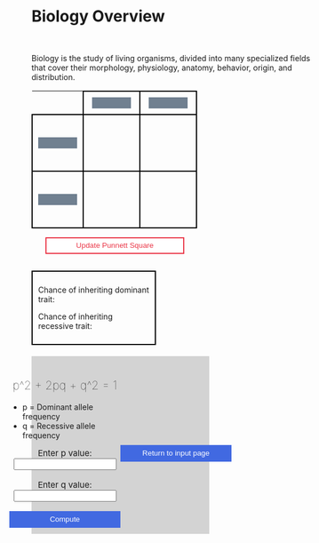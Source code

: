# Biology Overview

<br>

<bold>Biology is the study of living organisms, divided into many specialized fields that cover their morphology, physiology, anatomy, behavior, origin, and distribution.</bold>
<head>
    <script src="https://ajax.googleapis.com/ajax/libs/jquery/3.6.1/jquery.min.js"></script>
</head>

<style>
    #punnett-table {
        border-collapse: collapse;
    }
    .punnett-td {
        padding: 50px;
        font-size: 20px;
        border: 2px solid black
    }
    .input-container {
        padding: 10px;
    }
    .punnett-input {
        height: 20px;
        width: 70px; 
        border: none;
        background-color: slategray;
        color: white;
        display: block;
        margin: auto;
    }

    .button-1 {
        height: 30px;
        width: 250px;
        border: 2px solid #EA3546;
        color: #EA3546;
        background-color: white;
        transition-duration: 0.4s;
        display: block;
        margin-top: 15px;
        margin-left: 25px;
        transition-duration: 0.4s;
    }

    .button-1:hover {
        color: white;
        background-color: #EA3546;
    }

    .punnett-results-container {
        border: 2px solid black;
        padding: 10px;
        width: 200px;
        margin-top: 30px;
    }

    #hardy-weinberg-form {
        height: 300px;
        width: 300px;
        padding: 10px;
        display: flex;
        justify-content: center;
        align-items: center;
        background-color: lightgray;
        margin-top: 20px;
    }

    .button-2 {
        height: 30px;
        width: 200px;
        background-color: royalblue;
        border: none;
        color: white;
        display: block;
        margin: auto;
        transition-duration: 0.4s;
    }

    .button-2:hover {
        background-color: dodgerblue;
    }
</style>

<form id = "punnett-square-form">
    <table id = "punnett-table">
        <tr>
            <td style = "border: none;"></td>
            <td class = "punnett-td input-container">
                <input type = "text" class = "punnett-input" name = "square-input-1" required>
            </td>
            <td class = "punnett-td input-container">
                <input type = "text" class = "punnett-input" name = "square-input-2" required>
            </td>
        </tr>
        <tr>
            <td class = "punnett-td input-container">
                <input type = "text" class = "punnett-input" name = "square-input-3" required>
            </td>
            <td class = "punnett-td" id = "square-1"></td>
            <td class = "punnett-td" id = "square-2"></td>
        </tr>
        <tr>
            <td class = "punnett-td input-container">
                <input type = "text" class = "punnett-input" name = "square-input-4" required>
            </td>
            <td class = "punnett-td" id = "square-3"></td>
            <td class = "punnett-td" id = "square-4"></td>
        </tr>
    </table>
    <input type = "submit" class = "button-1" value = "Update Punnett Square">
</form>
<div class = "punnett-results-container">
    <p id = "dominant-percentage-display">Chance of inheriting dominant trait:</p>
    <p id = "recessive-percentage-display">Chance of inheriting recessive trait:</p>
</div>
<form id = "hardy-weinberg-form">
    <div id = "hardy-weinberg-inputs">
        <h2 style = "font-weight: lighter; text-align: center;">p^2 + 2pq + q^2 = 1</h3>
        <ul>
            <li>p = Dominant allele frequency</li>
            <li>q = Recessive allele frequency</li>
        </ul>
        <label for = "p-value" style = "display: block; text-align: center; font-size: 15px;">Enter p value:</label>
        <input type = "text" style = "display: block; margin: auto;" name = "p-value" required>
        <br>
        <label for = "q-value" style = "display: block; text-align: center; font-size: 15px;">Enter q value:</label>
        <input type = "text" style = "display: block; margin: auto;" name = "q-value" required>
        <br>
        <input type = "submit" class = "button-2" value = "Compute">
    </div>
    <div id = "hardy-weinberg-results"> 
        <h2 id = "equilibrium-status" style = "text-align: center;"></h2>
        <button id = "return-button" class = "button-2">Return to input page</button>
    </div>
</form>

<script>

    $("#punnett-square-form").on("submit", punnettUpdate);
    var square1 = document.getElementById("square-1");
    var square2 = document.getElementById("square-2");
    var square3 = document.getElementById("square-3");
    var square4 = document.getElementById("square-4");

    function punnettUpdate() {
        event.preventDefault();
        var formData = $("#punnett-square-form").serializeArray();
        var square1Combination = "";
        var square2Combination = "";
        var square3Combination = "";
        var square4Combination = "";
        var squareCombinations = [];
        if (formData[2].value.toLowerCase() == formData[2].value && formData[0].value.toUpperCase() == formData[0].value) {
            square1Combination += formData[0].value + formData[2].value;
        } else {
            square1Combination += formData[2].value + formData[0].value;
        }
        squareCombinations.push(square1Combination);
        if (formData[2].value.toLowerCase() == formData[2].value && formData[1].value.toUpperCase() == formData[1].value) {
            square2Combination += formData[1].value + formData[2].value;
        } else {
            square2Combination += formData[2].value + formData[1].value;
        }
        squareCombinations.push(square2Combination);
        if (formData[3].value.toLowerCase() == formData[3].value && formData[0].value.toUpperCase() == formData[0].value) {
            square3Combination += formData[0].value + formData[3].value;
        } else {
            square3Combination += formData[3].value + formData[0].value;
        }
        squareCombinations.push(square3Combination);
        if (formData[3].value.toLowerCase() == formData[3].value && formData[1].value.toUpperCase() == formData[1].value) {
            square4Combination += formData[1].value + formData[3].value;
        } else {
            square4Combination += formData[3].value + formData[1].value;
        }
        squareCombinations.push(square4Combination);
        
        square1.innerHTML = square1Combination;
        square2.innerHTML = square2Combination;
        square3.innerHTML = square3Combination;
        square4.innerHTML = square4Combination;

        var dominantCount = 0;
        
        for (var key in squareCombinations) {
            for (var j = 0; j < squareCombinations[key].length; j++) {
                if (squareCombinations[key].substring(j, j + 1).toUpperCase() == squareCombinations[key].substring(j, j + 1)) {
                    dominantCount++;
                    break;
                }
            }
        }

        var dominantPercentage = (dominantCount / 4) * 100;
        var recessivePercentage = 100 - dominantPercentage;
        var dominantPercentageDisplay = document.getElementById("dominant-percentage-display");
        var recessivePercentageDisplay = document.getElementById("recessive-percentage-display");
        dominantPercentageDisplay.innerHTML = "Chance of inheriting dominant trait: " + dominantPercentage + "%";
        recessivePercentageDisplay.innerHTML = "Chance of inheriting recessive trait: " + recessivePercentage + "%"; 
        document.getElementById("punnett-square-form").reset();
    }
    var hardyWeinbergInputs = document.getElementById("hardy-weinberg-inputs");
    hardyWeinbergInputs.style.display = "block";
    var hardyWeinbergResults = document.getElementById("hardy-weinberg-results");
    hardyWeinbergResults.style.display = "none";
    var equilibriumStatus = document.getElementById("equilibrium-status");
    var returnButton = document.getElementById("return-button");
    returnButton.addEventListener("click", returnHardyWeinberg);
    function returnHardyWeinberg() {
        hardyWeinbergResults.style.display = "none";
        hardyWeinbergInputs.style.display = "block";
    }
    $("#hardy-weinberg-form").on("submit", hardyWeinberg);
    function hardyWeinberg() {
        event.preventDefault();
        var hardyWeinbergFormData = $("#hardy-weinberg-form").serializeArray();
        var pValue = parseFloat(hardyWeinbergFormData[0].value);
        var qValue = parseFloat(hardyWeinbergFormData[1].value);
        var hardyWeinbergSum = (pValue ** 2) + (2 * pValue * qValue) + (qValue ** 2);
        
        document.getElementById("hardy-weinberg-form").reset();
        hardyWeinbergInputs.style.display = "none";
        hardyWeinbergResults.style.display = "block";
        
        if (hardyWeinbergSum == 1) {
            equilibriumStatus.innerHTML = "The population is at equilibrium";
        } else {
            equilibriumStatus.innerHTML = "The population is not at equilibrium";
        }
    }
</script>

